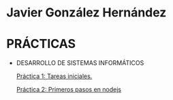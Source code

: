 # Javier González Hernández

# PRÁCTICAS


* DESARROLLO DE SISTEMAS INFORMÁTICOS


  [Práctica 1: Tareas iniciales.](https://github.com/ULL-ESIT-DSI-1617/tareas-iniciales-berkan-javier)
  
  [Práctica 2: Primeros pasos en nodejs](https://github.com/ULL-ESIT-DSI-1617/primeros-pasos-en-nodejs-berkan-javier-35l2)
